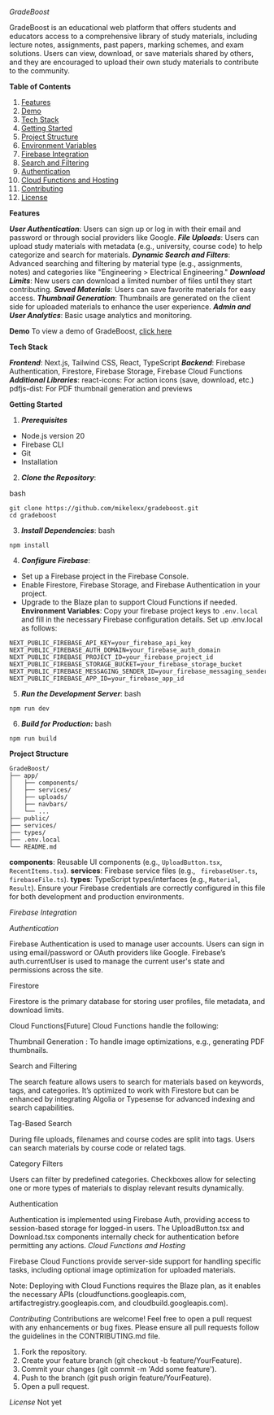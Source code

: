 *GradeBoost*

GradeBoost is an educational web platform that offers students and educators access to a comprehensive library of study materials, including lecture notes, assignments, past papers, marking schemes, and exam solutions. Users can view, download, or save materials shared by others, and they are encouraged to upload their own study materials to contribute to the community.


**Table of Contents**
1. [Features](#features)
2. [Demo](#demo)
3. [Tech Stack](stack)
4. [Getting Started](#getting-started)
5. [Project Structure](#project-structure)
6. [Environment Variables](#environment-variables)
7. [Firebase Integration](#firebase-integration)
8. [Search and Filtering](#search-and-filtering)
9. [Authentication](#authentication)
10. [Cloud Functions and Hosting](cloud-functions-and-hosting)
11. [Contributing](#contributing)
12. [License](#demo)

**Features**

***User Authentication***: Users can sign up or log in with their email and password or through social providers like Google.
***File Uploads***: Users can upload study materials with metadata (e.g., university, course code) to help categorize and search for materials.
***Dynamic Search and Filters***: Advanced searching and filtering by material type (e.g., assignments, notes) and categories like "Engineering > Electrical Engineering."
***Download Limits***: New users can download a limited number of files until they start contributing.
***Saved Materials***: Users can save favorite materials for easy access.
***Thumbnail Generation***: Thumbnails are generated on the client side for uploaded materials to enhance the user experience.
***Admin and User Analytics***: Basic usage analytics and monitoring.

**Demo**
To view a demo of GradeBoost, [click here](https://youtu.be/sPL0t33Z1ws?feature=shared)

**Tech Stack**

***Frontend***: Next.js, Tailwind CSS, React, TypeScript
***Backend***: Firebase Authentication, Firestore, Firebase Storage, Firebase Cloud Functions
***Additional Libraries***:
react-icons: For action icons (save, download, etc.)
pdfjs-dist: For PDF thumbnail generation and previews

**Getting Started**
1. ***Prerequisites***
- Node.js version 20
- Firebase CLI
- Git
- Installation
2. ***Clone the Repository***:

bash
```
git clone https://github.com/mikelexx/gradeboost.git
cd gradeboost

```
3. ***Install Dependencies***:
bash
```
npm install

```

4. ***Configure Firebase***:
- Set up a Firebase project in the Firebase Console.
- Enable Firestore, Firebase Storage, and Firebase Authentication in your project.
- Upgrade to the Blaze plan to support Cloud Functions if needed.
**Environment Variables**: Copy your firebase project keys  to `.env.local` and fill in the necessary Firebase configuration details.
Set up .env.local as follows:

```
NEXT_PUBLIC_FIREBASE_API_KEY=your_firebase_api_key
NEXT_PUBLIC_FIREBASE_AUTH_DOMAIN=your_firebase_auth_domain
NEXT_PUBLIC_FIREBASE_PROJECT_ID=your_firebase_project_id
NEXT_PUBLIC_FIREBASE_STORAGE_BUCKET=your_firebase_storage_bucket
NEXT_PUBLIC_FIREBASE_MESSAGING_SENDER_ID=your_firebase_messaging_sender_id
NEXT_PUBLIC_FIREBASE_APP_ID=your_firebase_app_id

```


5. ***Run the Development Server***:
bash
```
npm run dev
```

6. ***Build for Production:***
bash
```
npm run build
```
**Project Structure**
```
GradeBoost/
├── app/
│   ├── components/
│   ├── services/
│   ├── uploads/
│   ├── navbars/
│   └── ...
├── public/
├── services/
├── types/
├── .env.local
└── README.md

```
**components**: Reusable UI components (e.g., `UploadButton.tsx`, `RecentItems.tsx`).
**services**: Firebase service files (e.g., ` firebaseUser.ts`, `firebaseFile.ts`).
**types**: TypeScript types/interfaces (e.g., `Material`, `Result`).
Ensure your Firebase credentials are correctly configured in this file for both development and production environments.

*Firebase Integration*

*Authentication*

Firebase Authentication is used to manage user accounts. Users can sign in using email/password or OAuth providers like Google. Firebase’s auth.currentUser is used to manage the current user's state and permissions across the site.

Firestore

Firestore is the primary database for storing user profiles, file metadata, and download limits.

Cloud Functions[Future]
Cloud Functions handle the following:

Thumbnail Generation : To handle image optimizations, e.g., generating PDF thumbnails.

Search and Filtering

The search feature allows users to search for materials based on keywords, tags, and categories. It’s optimized to work with Firestore but can be enhanced by integrating Algolia or Typesense for advanced indexing and search capabilities.

Tag-Based Search

During file uploads, filenames and course codes are split into tags. Users can search materials by course code or related tags.

Category Filters

Users can filter by predefined categories. Checkboxes allow for selecting one or more types of materials to display relevant results dynamically.

Authentication

Authentication is implemented using Firebase Auth, providing access to session-based storage for logged-in users. The UploadButton.tsx and Download.tsx components internally check for authentication before permitting any actions.
*Cloud Functions and Hosting*

Firebase Cloud Functions provide server-side support for handling specific tasks, including optional image optimization for uploaded materials.

Note: Deploying with Cloud Functions requires the Blaze plan, as it enables the necessary APIs (cloudfunctions.googleapis.com, artifactregistry.googleapis.com, and cloudbuild.googleapis.com).

*Contributing*
Contributions are welcome! Feel free to open a pull request with any enhancements or bug fixes. Please ensure all pull requests follow the guidelines in the CONTRIBUTING.md file.

1. Fork the repository.
2. Create your feature branch (git checkout -b feature/YourFeature).
3. Commit your changes (git commit -m 'Add some feature').
4. Push to the branch (git push origin feature/YourFeature).
5. Open a pull request.

*License*
Not yet
